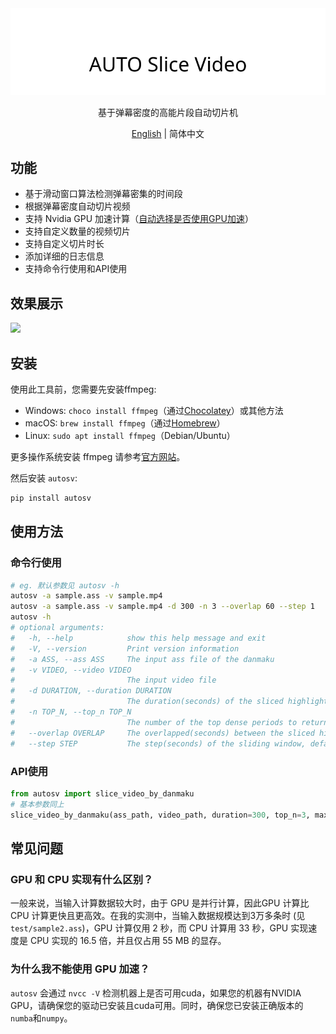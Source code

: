 <div align="center">
  <picture>
    <source media="(prefers-color-scheme: dark)" srcset="assets/headerDark.svg" />
    <img src="assets/headerLight.svg" alt="auto-slice-video" />
  </picture>

基于弹幕密度的高能片段自动切片机

[English](./README.md) | 简体中文

</div>

## 功能

- 基于滑动窗口算法检测弹幕密集的时间段
- 根据弹幕密度自动切片视频
- 支持 Nvidia GPU 加速计算（[自动选择是否使用GPU加速](#为什么我不能使用gpu加速)）
- 支持自定义数量的视频切片
- 支持自定义切片时长
- 添加详细的日志信息
- 支持命令行使用和API使用

## 效果展示

![](https://cdn.jsdelivr.net/gh/timerring/scratchpad2023/2024/2025-03-25-18-27-58.gif)

## 安装

使用此工具前，您需要先安装ffmpeg:

- Windows: `choco install ffmpeg`（通过[Chocolatey](https://chocolatey.org/)）或其他方法
- macOS: `brew install ffmpeg`（通过[Homebrew](https://brew.sh/)）
- Linux: `sudo apt install ffmpeg`（Debian/Ubuntu）

更多操作系统安装 ffmpeg 请参考[官方网站](https://ffmpeg.org/download.html)。

然后安装 `autosv`:

```bash
pip install autosv
```

## 使用方法

### 命令行使用

```bash
# eg. 默认参数见 autosv -h
autosv -a sample.ass -v sample.mp4
autosv -a sample.ass -v sample.mp4 -d 300 -n 3 --overlap 60 --step 1
autosv -h
# optional arguments:
#   -h, --help            show this help message and exit
#   -V, --version         Print version information
#   -a ASS, --ass ASS     The input ass file of the danmaku
#   -v VIDEO, --video VIDEO
#                         The input video file
#   -d DURATION, --duration DURATION
#                         The duration(seconds) of the sliced highlight video, default is 60
#   -n TOP_N, --top_n TOP_N
#                         The number of the top dense periods to return, default is 1
#   --overlap OVERLAP     The overlapped(seconds) between the sliced highlight videos, default is 30
#   --step STEP           The step(seconds) of the sliding window, default is 1
```

### API使用

```python
from autosv import slice_video_by_danmaku
# 基本参数同上
slice_video_by_danmaku(ass_path, video_path, duration=300, top_n=3, max_overlap=60, step=1)
```

## 常见问题

### GPU 和 CPU 实现有什么区别？

一般来说，当输入计算数据较大时，由于 GPU 是并行计算，因此GPU 计算比 CPU 计算更快且更高效。在我的实测中，当输入数据规模达到3万多条时 (见`test/sample2.ass`)，GPU 计算仅用 2 秒，而 CPU 计算用 33 秒，GPU 实现速度是 CPU 实现的 16.5 倍，并且仅占用 55 MB 的显存。

### 为什么我不能使用 GPU 加速？

`autosv` 会通过 `nvcc -V` 检测机器上是否可用cuda，如果您的机器有NVIDIA GPU，请确保您的驱动已安装且cuda可用。同时，确保您已安装正确版本的`numba`和`numpy`。